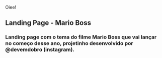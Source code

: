Oiee! 
## Landing Page - Mario Boss
### Landing page com o tema do filme Mario Boss que vai lançar no começo desse ano, projetinho desenvolvido por @devemdobro (instagram).
